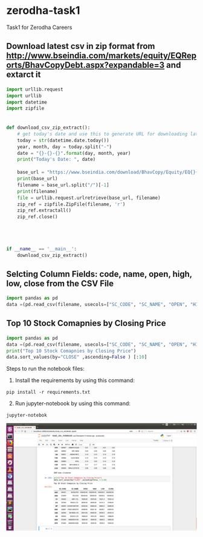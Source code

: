# zerodha-task1
Task1 for  Zerodha Careers


## Download latest csv in zip format from  http://www.bseindia.com/markets/equity/EQReports/BhavCopyDebt.aspx?expandable=3 and extarct it

```python
import urllib.request
import urllib
import datetime
import zipfile


def download_csv_zip_extract():
	# get today's date and use this to generate URL for downloading latest CSV in ZIP format
	today = str(datetime.date.today())
	year, month, day = today.split("-")
	date = "{}-{}-{}".format(day, month, year)
	print("Today's Date: ", date)

	base_url = "https://www.bseindia.com/download/BhavCopy/Equity/EQ{}{}{}_CSV.ZIP".format(int(day)-1, month, year[2:])
	print(base_url)
	filename = base_url.split("/")[-1]
	print(filename)
	file = urllib.request.urlretrieve(base_url, filename)
	zip_ref = zipfile.ZipFile(filename, 'r')
	zip_ref.extractall()
	zip_ref.close()




if __name__ == '__main__':
	download_csv_zip_extract()

```

## Selcting Column Fields: code, name, open, high, low, close from the CSV File 

```python
import pandas as pd
data =(pd.read_csv(filename, usecols=["SC_CODE", "SC_NAME", "OPEN", "HIGH", "LOW", "CLOSE"]))

```

## Top 10 Stock Comapnies by Closing Price

```python
import pandas as pd
data =(pd.read_csv(filename, usecols=["SC_CODE", "SC_NAME", "OPEN", "HIGH", "LOW", "CLOSE"]))
print("Top 10 Stock Comapnies by Closing Price")
data.sort_values(by="CLOSE" ,ascending=False ) [:10]

```

Steps to run the notebook files:
1. Install the requirements by using  this command:

```code
pip install -r requirements.txt
```

2. Run jupyter-notebook by using this command:

```code
jupyter-notebok
```
![Screenshot](https://github.com/gauravssnl/zerodha-task1/blob/master/ScreenShots/Screenshot%20from%202018-04-12%2016-57-54.png)

